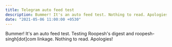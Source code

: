 ```yaml
---
title: Telegram auto feed test
description: Bummer! It's an auto feed test. Nothing to read. Apologies!
date: "2021-05-06 11:00:00 +0530"
---
```


Bummer! It's an auto feed test. Testing Roopesh's digest and roopesh-singh[dot]com linkage. Nothing to read. Apologies!

